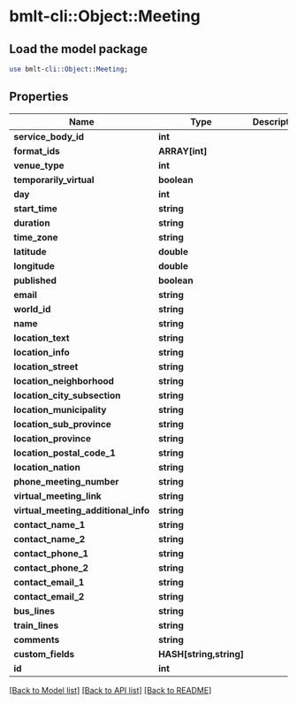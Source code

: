 # bmlt-cli::Object::Meeting

## Load the model package
```perl
use bmlt-cli::Object::Meeting;
```

## Properties
Name | Type | Description | Notes
------------ | ------------- | ------------- | -------------
**service_body_id** | **int** |  | 
**format_ids** | **ARRAY[int]** |  | 
**venue_type** | **int** |  | 
**temporarily_virtual** | **boolean** |  | 
**day** | **int** |  | 
**start_time** | **string** |  | 
**duration** | **string** |  | 
**time_zone** | **string** |  | 
**latitude** | **double** |  | 
**longitude** | **double** |  | 
**published** | **boolean** |  | 
**email** | **string** |  | 
**world_id** | **string** |  | 
**name** | **string** |  | 
**location_text** | **string** |  | [optional] 
**location_info** | **string** |  | [optional] 
**location_street** | **string** |  | [optional] 
**location_neighborhood** | **string** |  | [optional] 
**location_city_subsection** | **string** |  | [optional] 
**location_municipality** | **string** |  | [optional] 
**location_sub_province** | **string** |  | [optional] 
**location_province** | **string** |  | [optional] 
**location_postal_code_1** | **string** |  | [optional] 
**location_nation** | **string** |  | [optional] 
**phone_meeting_number** | **string** |  | [optional] 
**virtual_meeting_link** | **string** |  | [optional] 
**virtual_meeting_additional_info** | **string** |  | [optional] 
**contact_name_1** | **string** |  | [optional] 
**contact_name_2** | **string** |  | [optional] 
**contact_phone_1** | **string** |  | [optional] 
**contact_phone_2** | **string** |  | [optional] 
**contact_email_1** | **string** |  | [optional] 
**contact_email_2** | **string** |  | [optional] 
**bus_lines** | **string** |  | [optional] 
**train_lines** | **string** |  | [optional] 
**comments** | **string** |  | [optional] 
**custom_fields** | **HASH[string,string]** |  | [optional] 
**id** | **int** |  | 

[[Back to Model list]](../README.md#documentation-for-models) [[Back to API list]](../README.md#documentation-for-api-endpoints) [[Back to README]](../README.md)


